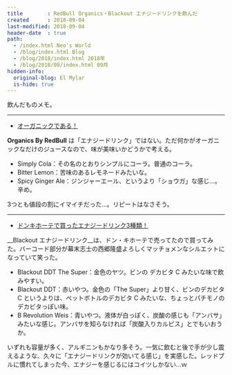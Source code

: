 ```yaml
---
title        : RedBull Organics・Blackout エナジードリンクを飲んだ
created      : 2018-09-04
last-modified: 2018-09-04
header-date  : true
path:
  - /index.html Neo's World
  - /blog/index.html Blog
  - /blog/2018/index.html 2018年
  - /blog/2018/09/index.html 09月
hidden-info:
  original-blog: El Mylar
  is-hide: true
---
```


飲んだものメモ。

---

- [オーガニックである！](https://www.instagram.com/p/Bkz-dIxhakP/)

__Organics By RedBull__ は「エナジードリンク」ではない。ただ何かがオーガニックなだけのジュースなので、味が美味いかどうかで考える。

- Simply Cola：その名のとおりシンプルにコーラ。普通のコーラ。
- Bitter Lemon：苦味のあるレモネードみたいな。
- Spicy Ginger Ale：ジンジャーエール、というより「ショウガ」な感じ…。辛め。

3つとも値段の割にイマイチだった…。リピートはなさそう。

---

- [ドンキホーテで買ったエナジードリンク3種類！](https://www.instagram.com/p/Blsm1dEhWhd/)

__Blackout エナジードリンク__は、ドン・キホーテで売ってたので買ってみた。バーコード部分が幕末志士の西郷隆盛よろしくマッチョメンなシルエットになっていて笑った。

- Blackout DDT The Super：金色のヤツ。ビンの デカビタ C みたいな味で飲みやすい。
- Blackout DDT：赤いやつ。金色の「The Super」より甘く、ビンのデカビタ C というよりは、ペットボトルのデカビタ C みたいな、ちょっとパチモノのデカビタっぽい味。
- B Revolution Weis：青いやつ。液体が白っぽく、炭酸の感じも「アンバサ」みたいな感じ。アンバサを知らなければ「炭酸入りカルピス」とでもいおうか。

いずれも容量が多く、アルギニンもかなり多そう。一気に飲むと後で手が少し震えるような、久々に「エナジードリンクが効いてる感じ」を実感した。レッドブルに慣れてしまった今、エナジーを感じるにはコイツしかない…ｗ
